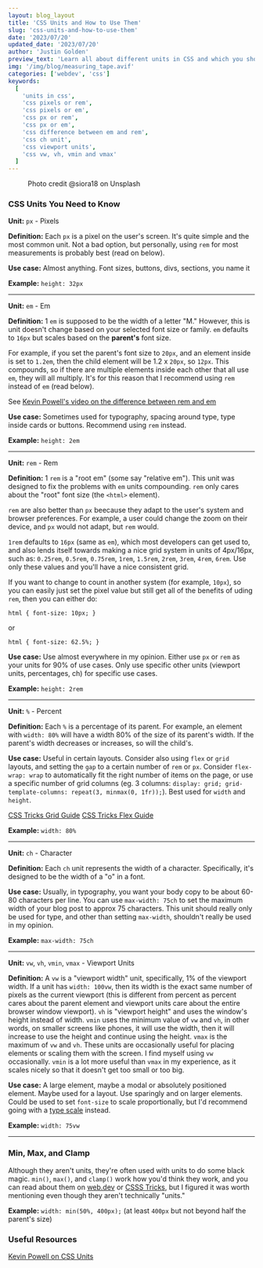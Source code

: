 ```yaml
---
layout: blog_layout
title: 'CSS Units and How to Use Them'
slug: 'css-units-and-how-to-use-them'
date: '2023/07/20'
updated_date: '2023/07/20'
author: 'Justin Golden'
preview_text: 'Learn all about different units in CSS and which you should use when'
img: '/img/blog/measuring_tape.avif'
categories: ['webdev', 'css']
keywords:
  [
    'units in css',
    'css pixels or rem',
    'css pixels or em',
    'css px or rem',
    'css px or em',
    'css difference between em and rem',
    'css ch unit',
    'css viewport units',
    'css vw, vh, vmin and vmax'
  ]
---
```


<figure>
  <picture>
    <source type="image/avif" srcset="/img/blog/measuring_tape.avif" alt="">
    <img src="/img/blog/measuring_tape.jpg" alt="">
  </picture>
  <figcaption>Photo credit @siora18 on Unsplash</figcaption>
</figure>

### CSS Units You Need to Know

**Unit:** `px` - Pixels

**Definition:** Each `px` is a pixel on the user's screen. It's quite simple and the most common unit. Not a bad option, but personally, using `rem` for most measurements is probably best (read on below).

**Use case:** Almost anything. Font sizes, buttons, divs, sections, you name it

**Example:** `height: 32px`

---

**Unit:** `em` - Em

**Definition:** 1 `em` is supposed to be the width of a letter "M." However, this is unit doesn't change based on your selected font size or family. `em` defaults to `16px` but scales based on the **parent's** font size.

For example, if you set the parent's font size to `20px`, and an element inside is set to `1.2em`, then the child element will be 1.2 x `20px`, so `12px`. This compounds, so if there are multiple elements inside each other that all use `em`, they will all multiply. It's for this reason that I recommend using `rem` instead of `em` (read below).

See [Kevin Powell's video on the difference between rem and em](https://youtu.be/_-aDOAMmDHI?si=dUWgzFDCHKy-KuxB)

**Use case:** Sometimes used for typography, spacing around type, type inside cards or buttons. Recommend using `rem` instead.

**Example:** `height: 2em`

---

**Unit:** `rem` - Rem

**Definition:** 1 `rem` is a "root em" (some say "relative em"). This unit was designed to fix the problems with `em` units compounding. `rem` only cares about the "root" font size (the `<html>` element).

`rem` are also better than `px` beecause they adapt to the user's system and browser preferences. For example, a user could change the zoom on their device, and `px` would not adapt, but `rem` would.

`1rem` defaults to `16px` (same as `em`), which most developers can get used to, and also lends itself towards making a nice grid system in units of 4px/16px, such as: `0.25rem`, `0.5rem`, `0.75rem`, `1rem`, `1.5rem`, `2rem`, `3rem`, `4rem`, `6rem`. Use only these values and you'll have a nice consistent grid.

If you want to change to count in another system (for example, `10px`), so you can easily just set the pixel value but still get all of the benefits of uding `rem`, then you can either do:

`html { font-size: 10px; }`

or

`html { font-size: 62.5%; }`

**Use case:** Use almost everywhere in my opinion. Either use `px` or `rem` as your units for 90% of use cases. Only use specific other units (viewport units, percentages, ch) for specific use cases.

**Example:** `height: 2rem`

---

**Unit:** `%` - Percent

**Definition:** Each `%` is a percentage of its parent. For example, an element with `width: 80%` will have a width 80% of the size of its parent's width. If the parent's width decreases or increases, so will the child's.

**Use case:** Useful in certain layouts. Consider also using `flex` or `grid` layouts, and setting the `gap` to a certain number of `rem` or `px`. Consider `flex-wrap: wrap` to automatically fit the right number of items on the page, or use a specific number of grid columns (eg. 3 columns: `display: grid; grid-template-columns: repeat(3, minmax(0, 1fr));`). Best used for `width` and `height`.

[CSS Tricks Grid Guide](https://css-tricks.com/snippets/css/complete-guide-grid/)
[CSS Tricks Flex Guide](https://css-tricks.com/snippets/css/a-guide-to-flexbox/)

**Example:** `width: 80%`

---

**Unit:** `ch` - Character

**Definition:** Each `ch` unit represents the width of a character. Specifically, it's designed to be the width of a "o" in a font.

**Use case:** Usually, in typography, you want your body copy to be about 60-80 characters per line. You can use `max-width: 75ch` to set the maximum width of your blog post to approx 75 characters. This unit should really only be used for type, and other than setting `max-width`, shouldn't really be used in my opinion.

**Example:** `max-width: 75ch`

---

**Unit:** `vw`, `vh`, `vmin`, `vmax` - Viewport Units

**Definition:** A `vw` is a "viewport width" unit, specifically, 1% of the viewport width. If a unit has `width: 100vw`, then its width is the exact same number of pixels as the current viewport (this is different from percent as percent cares about the parent element and viewport units care about the entire browser window viewport). `vh` is "viewport height" and uses the window's height instead of width. `vmin` uses the minimum value of `vw` and `vh`, in other words, on smaller screens like phones, it will use the width, then it will increase to use the height and continue using the height. `vmax` is the maximum of `vw` and `vh`. These units are occasionally useful for placing elements or scaling them with the screen. I find myself using `vw` occasionally. `vmin` is a lot more useful than `vmax` in my experience, as it scales nicely so that it doesn't get too small or too big.

**Use case:** A large element, maybe a modal or absolutely positioned element. Maybe used for a layout. Use sparingly and on larger elements. Could be used to set `font-size` to scale proportionally, but I'd recommend going with a [type scale](https://typescale.com/) instead.

**Example:** `width: 75vw`

---

### Min, Max, and Clamp

Although they aren't units, they're often used with units to do some black magic. `min()`, `max()`, and `clamp()` work how you'd think they work, and you can read about them on [web.dev](https://web.dev/min-max-clamp/) or [CSSS Tricks](https://css-tricks.com/min-max-and-clamp-are-css-magic/), but I figured it was worth mentioning even though they aren't technically "units."

**Example:** `width: min(50%, 400px);` (at least `400px` but not beyond half the parent's size)

### Useful Resources

[Kevin Powell on CSS Units](https://youtu.be/N5wpD9Ov_To?si=6r0k561Z3ONhOnCn)
